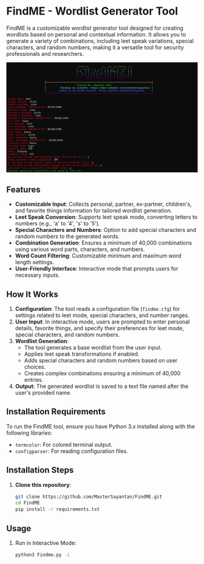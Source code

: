 # FindME - Wordlist Generator Tool

FindME is a customizable wordlist generator tool designed for creating wordlists based on personal and contextual information. It allows you to generate a variety of combinations, including leet speak variations, special characters, and random numbers, making it a versatile tool for security professionals and researchers.

![image](https://github.com/MasterSayantan/FindME/blob/main/picture.png)

## Features

- **Customizable Input**: Collects personal, partner, ex-partner, children's, and favorite things information for tailored wordlist generation.
- **Leet Speak Conversion**: Supports leet speak mode, converting letters to numbers (e.g., 'a' to '4', 's' to '5').
- **Special Characters and Numbers**: Option to add special characters and random numbers to the generated words.
- **Combination Generation**: Ensures a minimum of 40,000 combinations using various word parts, characters, and numbers.
- **Word Count Filtering**: Customizable minimum and maximum word length settings.
- **User-Friendly Interface**: Interactive mode that prompts users for necessary inputs.

## How It Works

1. **Configuration**: The tool reads a configuration file (`findme.cfg`) for settings related to leet mode, special characters, and number ranges.
2. **User Input**: In interactive mode, users are prompted to enter personal details, favorite things, and specify their preferences for leet mode, special characters, and random numbers.
3. **Wordlist Generation**:
    - The tool generates a base wordlist from the user input.
    - Applies leet speak transformations if enabled.
    - Adds special characters and random numbers based on user choices.
    - Creates complex combinations ensuring a minimum of 40,000 entries.
4. **Output**: The generated wordlist is saved to a text file named after the user's provided name.

## Installation Requirements

To run the FindME tool, ensure you have Python 3.x installed along with the following libraries:

- `termcolor`: For colored terminal output.
- `configparser`: For reading configuration files.

## Installation Steps

1. **Clone this repository**:
   ```bash
   git clone https://github.com/MasterSayantan/FindME.git
   cd FindME
   pip install -r requirements.txt
   ```
## Usage

1. Run in Interactive Mode:
   ``` bash
   python3 Findme.py -i
   ```

   
